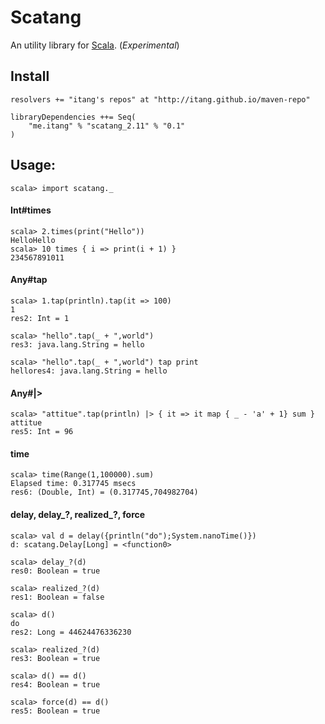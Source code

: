 # Scatang

An utility library for [Scala][scala]. (*Experimental*)

## Install

    resolvers += "itang's repos" at "http://itang.github.io/maven-repo"
    
    libraryDependencies ++= Seq(
        "me.itang" % "scatang_2.11" % "0.1"
    )

## Usage:

	scala> import scatang._

#### Int#times

    scala> 2.times(print("Hello"))
    HelloHello
    scala> 10 times { i => print(i + 1) }
    234567891011

#### Any#tap

    scala> 1.tap(println).tap(it => 100)
    1
    res2: Int = 1

    scala> "hello".tap(_ + ",world")
    res3: java.lang.String = hello

    scala> "hello".tap(_ + ",world") tap print
    hellores4: java.lang.String = hello

#### Any#|>

    scala> "attitue".tap(println) |> { it => it map { _ - 'a' + 1} sum }
    attitue
    res5: Int = 96

#### time

	scala> time(Range(1,100000).sum)
	Elapsed time: 0.317745 msecs
	res6: (Double, Int) = (0.317745,704982704)

#### delay, delay_?, realized_?, force

    scala> val d = delay({println("do");System.nanoTime()})
    d: scatang.Delay[Long] = <function0>

    scala> delay_?(d)
    res0: Boolean = true

    scala> realized_?(d)
    res1: Boolean = false

    scala> d()
    do
    res2: Long = 44624476336230

    scala> realized_?(d)
    res3: Boolean = true

    scala> d() == d()
    res4: Boolean = true

    scala> force(d) == d()
    res5: Boolean = true

[scala]: http://www.scala-lang.org
